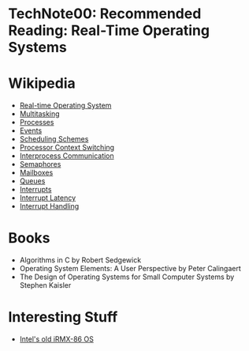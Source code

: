 # TechNote00: Recommended Reading: Real-Time Operating Systems

# Wikipedia

* [Real-time Operating System](http://en.wikipedia.org/wiki/RTOS)
* [Multitasking](http://en.wikipedia.org/wiki/Computer_multitasking)
* [Processes](http://en.wikipedia.org/wiki/Process_(computing))
* [Events](http://en.wikipedia.org/wiki/Event-driven_programming)
* [Scheduling Schemes](http://en.wikipedia.org/wiki/Scheduling_(computing))
* [Processor Context Switching](http://en.wikipedia.org/wiki/Context_switch)
* [Interprocess Communication](http://en.wikipedia.org/wiki/Inter-process_communication)
* [Semaphores](http://en.wikipedia.org/wiki/Semaphore_(programming))
* [Mailboxes](http://en.wikipedia.org/wiki/Mailbox_(computing))
* [Queues](http://en.wikipedia.org/wiki/Queue_(data_structure))
* [Interrupts](http://en.wikipedia.org/wiki/Interrupt)
* [Interrupt Latency](http://en.wikipedia.org/wiki/Interrupt_latency)
* [Interrupt Handling](http://en.wikipedia.org/wiki/Interrupt_handler)

# Books

* Algorithms in C by Robert Sedgewick
* Operating System Elements: A User Perspective by Peter Calingaert
* The Design of Operating Systems for Small Computer Systems by Stephen Kaisler

# Interesting Stuff

* [Intel's old iRMX-86 OS](http://www.bitsavers.org/pdf/intel/iRMX/)
